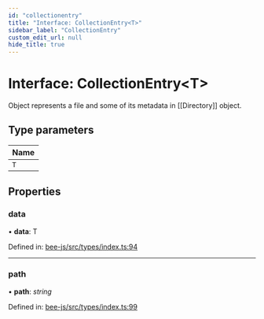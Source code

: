 ```yaml
---
id: "collectionentry"
title: "Interface: CollectionEntry<T>"
sidebar_label: "CollectionEntry"
custom_edit_url: null
hide_title: true
---
```


# Interface: CollectionEntry<T\>

Object represents a file and some of its metadata in [[Directory]] object.

## Type parameters

Name |
:------ |
`T` |

## Properties

### data

• **data**: T

Defined in: [bee-js/src/types/index.ts:94](https://github.com/ethersphere/bee-js/blob/8087a81/src/types/index.ts#L94)

___

### path

• **path**: *string*

Defined in: [bee-js/src/types/index.ts:99](https://github.com/ethersphere/bee-js/blob/8087a81/src/types/index.ts#L99)
